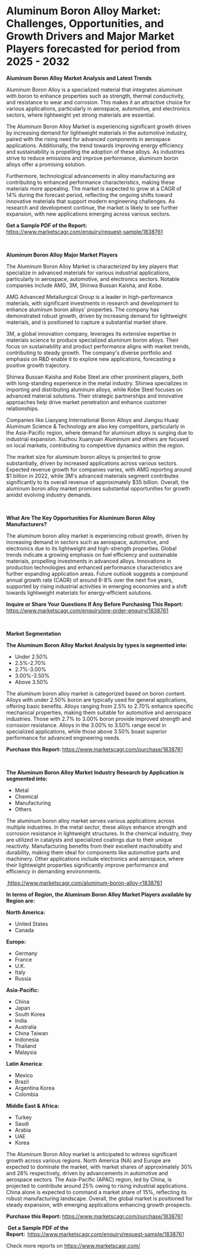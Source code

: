 <p><h1>Aluminum Boron Alloy Market: Challenges, Opportunities, and Growth Drivers and Major Market Players forecasted for period from 2025 - 2032</h1></p><p><strong>Aluminum Boron Alloy Market Analysis and Latest Trends</strong></p>
<p><p>Aluminum Boron Alloy is a specialized material that integrates aluminum with boron to enhance properties such as strength, thermal conductivity, and resistance to wear and corrosion. This makes it an attractive choice for various applications, particularly in aerospace, automotive, and electronics sectors, where lightweight yet strong materials are essential. </p><p>The Aluminum Boron Alloy Market is experiencing significant growth driven by increasing demand for lightweight materials in the automotive industry, paired with the rising need for advanced components in aerospace applications. Additionally, the trend towards improving energy efficiency and sustainability is propelling the adoption of these alloys. As industries strive to reduce emissions and improve performance, aluminum boron alloys offer a promising solution.</p><p>Furthermore, technological advancements in alloy manufacturing are contributing to enhanced performance characteristics, making these materials more appealing. The market is expected to grow at a CAGR of 14% during the forecast period, reflecting the ongoing shifts toward innovative materials that support modern engineering challenges. As research and development continue, the market is likely to see further expansion, with new applications emerging across various sectors.</p></p>
<p><strong>Get a Sample PDF of the Report:&nbsp;</strong> <a href="https://www.marketscagr.com/enquiry/request-sample/1838761?utm_campaign=2770&utm_medium=2&utm_source=Github&utm_content=ia&utm_term=02042025&utm_id=aluminum-boron-alloy">https://www.marketscagr.com/enquiry/request-sample/1838761</a></p>
<p>&nbsp;</p>
<p><strong>Aluminum Boron Alloy Major Market Players</strong></p>
<p><p>The Aluminum Boron Alloy Market is characterized by key players that specialize in advanced materials for various industrial applications, particularly in aerospace, automotive, and electronics sectors. Notable companies include AMG, 3M, Shinwa Bussan Kaisha, and Kobe. </p><p>AMG Advanced Metallurgical Group is a leader in high-performance materials, with significant investments in research and development to enhance aluminum boron alloys' properties. The company has demonstrated robust growth, driven by increasing demand for lightweight materials, and is positioned to capture a substantial market share.</p><p>3M, a global innovation company, leverages its extensive expertise in materials science to produce specialized aluminum boron alloys. Their focus on sustainability and product performance aligns with market trends, contributing to steady growth. The company's diverse portfolio and emphasis on R&D enable it to explore new applications, forecasting a positive growth trajectory.</p><p>Shinwa Bussan Kaisha and Kobe Steel are other prominent players, both with long-standing experience in the metal industry. Shinwa specializes in importing and distributing aluminum alloys, while Kobe Steel focuses on advanced material solutions. Their strategic partnerships and innovative approaches help drive market penetration and enhance customer relationships.</p><p>Companies like Liaoyang International Boron Alloys and Jiangsu Huaqi Aluminum Science & Technology are also key competitors, particularly in the Asia-Pacific region, where demand for aluminum alloys is surging due to industrial expansion. Xuzhou Xuanyuan Aluminium and others are focused on local markets, contributing to competitive dynamics within the region.</p><p>The market size for aluminum boron alloys is projected to grow substantially, driven by increased applications across various sectors. Expected revenue growth for companies varies, with AMG reporting around $1 billion in 2022, while 3M's advanced materials segment contributes significantly to its overall revenue of approximately $35 billion. Overall, the aluminum boron alloy market promises substantial opportunities for growth amidst evolving industry demands.</p></p>
<p>&nbsp;</p>
<p><strong>What Are The Key Opportunities For Aluminum Boron Alloy Manufacturers?</strong></p>
<p><p>The aluminum boron alloy market is experiencing robust growth, driven by increasing demand in sectors such as aerospace, automotive, and electronics due to its lightweight and high-strength properties. Global trends indicate a growing emphasis on fuel efficiency and sustainable materials, propelling investments in advanced alloys. Innovations in production technologies and enhanced performance characteristics are further expanding application areas. Future outlook suggests a compound annual growth rate (CAGR) of around 6-8% over the next five years, supported by rising industrial activities in emerging economies and a shift towards lightweight materials for energy-efficient solutions.</p></p>
<p><strong>Inquire or Share Your Questions If Any Before Purchasing This Report:</strong> <a href="https://www.marketscagr.com/enquiry/pre-order-enquiry/1838761?utm_campaign=2770&utm_medium=2&utm_source=Github&utm_content=ia&utm_term=02042025&utm_id=aluminum-boron-alloy">https://www.marketscagr.com/enquiry/pre-order-enquiry/1838761</a></p>
<p>&nbsp;</p>
<p><strong>Market Segmentation</strong></p>
<p><strong>The Aluminum Boron Alloy Market Analysis by types is segmented into:</strong></p>
<p><ul><li>Under 2.50%</li><li>2.5%-2.70%</li><li>2.7%-3.00%</li><li>3.00%-3.50%</li><li>Above 3.50%</li></ul></p>
<p><p>The aluminum boron alloy market is categorized based on boron content. Alloys with under 2.50% boron are typically used for general applications, offering basic benefits. Alloys ranging from 2.5% to 2.70% enhance specific mechanical properties, making them suitable for automotive and aerospace industries. Those with 2.7% to 3.00% boron provide improved strength and corrosion resistance. Alloys in the 3.00% to 3.50% range excel in specialized applications, while those above 3.50% boast superior performance for advanced engineering needs.</p></p>
<p><strong>Purchase this Report:&nbsp;</strong><a href="https://www.marketscagr.com/purchase/1838761?utm_campaign=2770&utm_medium=2&utm_source=Github&utm_content=ia&utm_term=02042025&utm_id=aluminum-boron-alloy">https://www.marketscagr.com/purchase/1838761</a></p>
<p>&nbsp;</p>
<p><strong>The Aluminum Boron Alloy Market Industry Research by Application is segmented into:</strong></p>
<p><ul><li>Metal</li><li>Chemical</li><li>Manufacturing</li><li>Others</li></ul></p>
<p><p>The aluminum boron alloy market serves various applications across multiple industries. In the metal sector, these alloys enhance strength and corrosion resistance in lightweight structures. In the chemical industry, they are utilized in catalysts and specialized coatings due to their unique reactivity. Manufacturing benefits from their excellent machinability and durability, making them ideal for components like automotive parts and machinery. Other applications include electronics and aerospace, where their lightweight properties significantly improve performance and efficiency in demanding environments.</p></p>
<p><a href="https://www.marketscagr.com/aluminum-boron-alloy-r1838761?utm_campaign=2770&utm_medium=2&utm_source=Github&utm_content=ia&utm_term=02042025&utm_id=aluminum-boron-alloy">&nbsp;https://www.marketscagr.com/aluminum-boron-alloy-r1838761</a></p>
<p><strong>In terms of Region, the Aluminum Boron Alloy Market Players available by Region are:</strong></p>
<p>
    <p> <strong> North America: </strong>
        <ul>
            <li>United States</li>
            <li>Canada</li>
        </ul>
        </p> 
    <p> <strong> Europe: </strong>
        <ul>
            <li>Germany</li>
            <li>France</li>
            <li>U.K.</li>
            <li>Italy</li>
            <li>Russia</li>
        </ul>
        </p> 
    <p> <strong> Asia-Pacific: </strong>
        <ul>
            <li>China</li>
            <li>Japan</li>
            <li>South Korea</li>
            <li>India</li>
            <li>Australia</li>
            <li>China Taiwan</li>
            <li>Indonesia</li>
            <li>Thailand</li>
            <li>Malaysia</li>
        </ul>
        </p> 
    <p> <strong> Latin America: </strong>
        <ul>
            <li>Mexico</li>
            <li>Brazil</li>
            <li>Argentina Korea</li>
            <li>Colombia</li>
        </ul>
        </p> 
    <p> <strong> Middle East & Africa: </strong>
        <ul>
            <li>Turkey</li>
            <li>Saudi</li>
            <li>Arabia</li>
            <li>UAE</li>
            <li>Korea</li>
        </ul>
    </p>
    </p>
<p><p>The Aluminum Boron Alloy market is anticipated to witness significant growth across various regions. North America (NA) and Europe are expected to dominate the market, with market shares of approximately 30% and 28% respectively, driven by advancements in automotive and aerospace sectors. The Asia-Pacific (APAC) region, led by China, is projected to contribute around 25% owing to rising industrial applications. China alone is expected to command a market share of 15%, reflecting its robust manufacturing landscape. Overall, the global market is positioned for steady expansion, with emerging applications enhancing growth prospects.</p></p>
<p><strong>Purchase this Report: </strong><a href="https://www.marketscagr.com/purchase/1838761?utm_campaign=2770&utm_medium=2&utm_source=Github&utm_content=ia&utm_term=02042025&utm_id=aluminum-boron-alloy">https://www.marketscagr.com/purchase/1838761</a></p>
<p>&nbsp;<strong>Get a Sample PDF of the Report:&nbsp;&nbsp;</strong><a href="https://www.marketscagr.com/enquiry/request-sample/1838761?utm_campaign=2770&utm_medium=2&utm_source=Github&utm_content=ia&utm_term=02042025&utm_id=aluminum-boron-alloy">https://www.marketscagr.com/enquiry/request-sample/1838761</a></p>
<p><strong></strong></p>
<p>Check more reports on <a href="https://www.marketscagr.com/?utm_campaign=2770&utm_medium=2&utm_source=Github&utm_content=ia&utm_term=02042025&utm_id=aluminum-boron-alloy">https://www.marketscagr.com/</a></p>